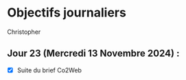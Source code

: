 # Objectifs journaliers

Christopher

## Jour 23 (Mercredi 13 Novembre 2024) :

- [X] Suite du brief Co2Web
